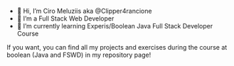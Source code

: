 - 👋 Hi, I’m Ciro Meluziis aka @Clipper4rancione
- 👀 I’m a Full Stack Web Developer
- 🌱 I’m currently learning Experis/Boolean Java Full Stack Developer Course

If you want, you can find all my projects and exercises during the course at boolean (Java and FSWD) in my repository page!


<!---
Clipper4rancione/Clipper4rancione is a ✨ special ✨ repository because its `README.md` (this file) appears on your GitHub profile.
You can click the Preview link to take a look at your changes.
--->
